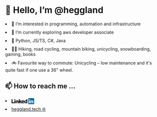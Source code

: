 <h1> 👋 Hello, I’m @heggland </h1>
<div style="display: flex; flex-direction: column; gap: 10px">
<li>👀 I’m interested in programming, automation and infrastructure</li>
<li>🌱 I’m currently exploring aws developer associate</li>
<li>💞️ Python, JS/TS, C#, Java </li>
<li>🤸‍♂️ Hiking, road cycling, mountain biking, unicycling, snowboarding, gaming, books </li>
<li>🚲 Favourite way to commute: Unicycling – low maintenance and it's quite fast if one use a 36" wheel.</li>

</div>

<!---- 💞️ I’m looking to collaborate on ... --->

<h2> 📫 How to reach me ... </h2>
<div style="display: flex; flex-direction: column; gap: 10px">
  <li style="position: relative;"><a style="position: absolute; top:0; bottom:0; margin: auto" href="https://no.linkedin.com/in/kjetil-heggland-2485741a0" target="_blank" alt="linkedin my profile link"> <img src="img/linkedin.png" height="20" alt="linkedin logo"/> </a></li>
<li><a href="https://heggland.tech" target="_blank" alt="webpage my homepage link">heggland.tech 🌐</a></li>
</div>

<!---
heggland/heggland is a ✨ special ✨ repository because its `README.md` (this file) appears on your GitHub profile.
You can click the Preview link to take a look at your changes.
--->

